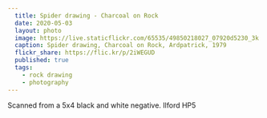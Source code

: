 ```yaml
---
  title: Spider drawing - Charcoal on Rock
  date: 2020-05-03
  layout: photo
  image: https://live.staticflickr.com/65535/49850218027_07920d5230_3k.jpg
  caption: Spider drawing, Charcoal on Rock, Ardpatrick, 1979
  flickr_share: https://flic.kr/p/2iWEGUD
  published: true
  tags:
    - rock drawing
    - photography
---
```


Scanned from a 5x4 black and white negative. Ilford HP5
